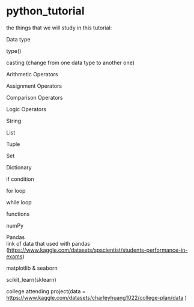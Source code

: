 # python_tutorial

the things that we will study in this tutorial:

Data type

type()

casting (change from one data type to another one)

Arithmetic Operators

Assignment Operators

Comparison Operators

Logic Operators

String

List

Tuple

Set

Dictionary 

if condition

for loop

while loop

functions

numPy

Pandas  
link of data that used with pandas (https://www.kaggle.com/datasets/spscientist/students-performance-in-exams)

matplotlib & seaborn

scikit_learn(sklearn)

college attending project(data = https://www.kaggle.com/datasets/charleyhuang1022/college-plan/data )
